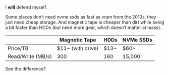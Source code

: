 I **will** defend myself.

Some places don’t need nvme ssds as fast as vram from the 2010s, they just need cheap storage. And magnetic tape is cheaper than dirt while being a bit faster than HDDs (but need more gear, which doesn’t matter at mass).

|                   | Magnetic Tape     | HDDs | NVMe SSDs |
| ----------------- | ----------------- | ---- | --------- |
| Price/TB          | $11~ (with drive) | $13~ | $60~      |
| Read/Write (MB/s) | 300               | 160  | 15,000    |

See the difference?
